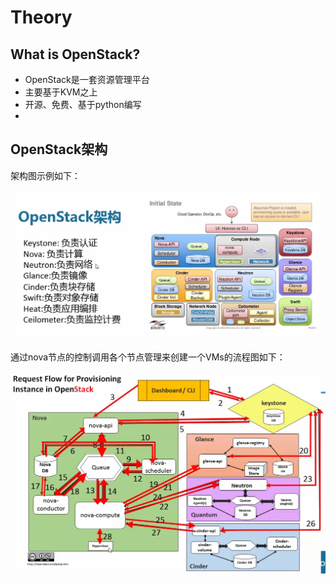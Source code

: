 # Theory



## What is OpenStack?

- OpenStack是一套资源管理平台
- 主要基于KVM之上
- 开源、免费、基于python编写
- 



## OpenStack架构

架构图示例如下：

![image-20200823163436907](Theory.assets/image-20200823163436907.png)



通过nova节点的控制调用各个节点管理来创建一个VMs的流程图如下：

![image-20200823171317271](Theory.assets/image-20200823171317271.png)





